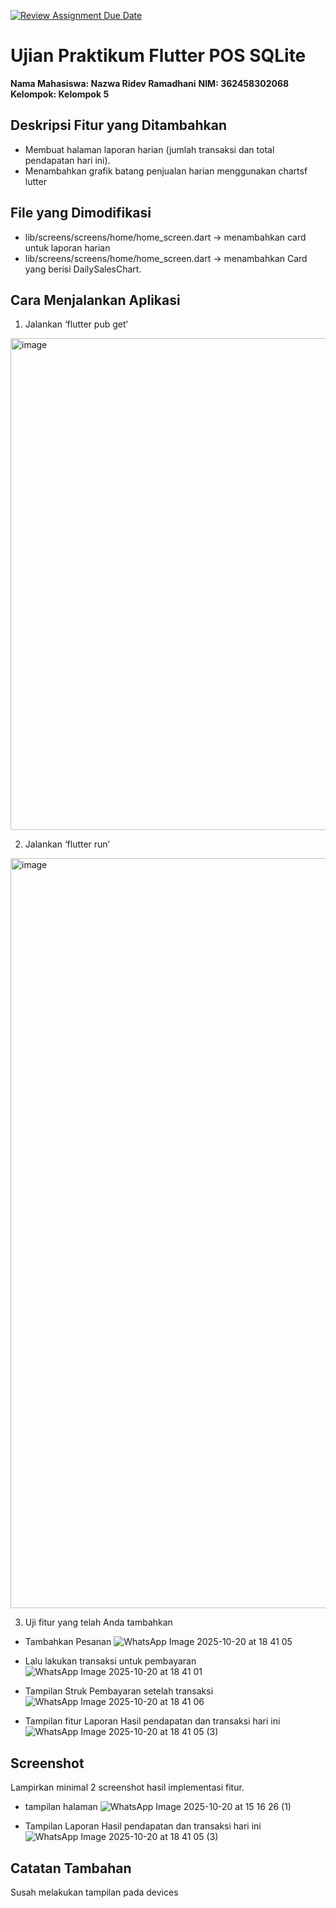 [![Review Assignment Due Date](https://classroom.github.com/assets/deadline-readme-button-22041afd0340ce965d47ae6ef1cefeee28c7c493a6346c4f15d667ab976d596c.svg)](https://classroom.github.com/a/58YCLsqW)

# Ujian Praktikum Flutter POS SQLite
**Nama Mahasiswa: Nazwa Ridev Ramadhani**
**NIM: 362458302068**
**Kelompok: Kelompok 5** 

## Deskripsi Fitur yang Ditambahkan
* Membuat halaman laporan harian (jumlah transaksi dan total pendapatan hari ini).
* Menambahkan grafik batang penjualan harian menggunakan chartsf lutter
  
## File yang Dimodifikasi
* lib/screens/screens/home/home_screen.dart → menambahkan card untuk laporan harian
* lib/screens/screens/home/home_screen.dart → menambahkan Card yang berisi DailySalesChart.

## Cara Menjalankan Aplikasi
1. Jalankan ‘flutter pub get‘
<img width="924" height="787" alt="image" src="https://github.com/user-attachments/assets/327e0bb8-c2ec-49a9-a73f-4700536dc446" />

2. Jalankan ‘flutter run‘
<img width="1920" height="1200" alt="image" src="https://github.com/user-attachments/assets/2cd32f3c-c3ee-4118-b98e-d6a2abe7e4c5" />

3. Uji fitur yang telah Anda tambahkan
- Tambahkan Pesanan
![WhatsApp Image 2025-10-20 at 18 41 05](https://github.com/user-attachments/assets/0ae4804e-2812-42fb-945e-0653b2e20f09)

- Lalu lakukan transaksi untuk pembayaran
![WhatsApp Image 2025-10-20 at 18 41 01](https://github.com/user-attachments/assets/0a86935b-ced7-4a30-9cd3-50aa905133fc)

- Tampilan Struk Pembayaran setelah transaksi
![WhatsApp Image 2025-10-20 at 18 41 06](https://github.com/user-attachments/assets/c10d96a9-6832-42d8-b72f-09a5a8709290)

- Tampilan fitur Laporan Hasil pendapatan dan transaksi hari ini
![WhatsApp Image 2025-10-20 at 18 41 05 (3)](https://github.com/user-attachments/assets/64a5067e-326d-4e69-a9f5-2e18a60e89f1)

## Screenshot
Lampirkan minimal 2 screenshot hasil implementasi fitur.
- tampilan halaman
![WhatsApp Image 2025-10-20 at 15 16 26 (1)](https://github.com/user-attachments/assets/4810f286-ac03-486c-8d03-1da91525ad44)

- Tampilan Laporan Hasil pendapatan dan transaksi hari ini
![WhatsApp Image 2025-10-20 at 18 41 05 (3)](https://github.com/user-attachments/assets/64a5067e-326d-4e69-a9f5-2e18a60e89f1)

## Catatan Tambahan
Susah melakukan tampilan pada devices



